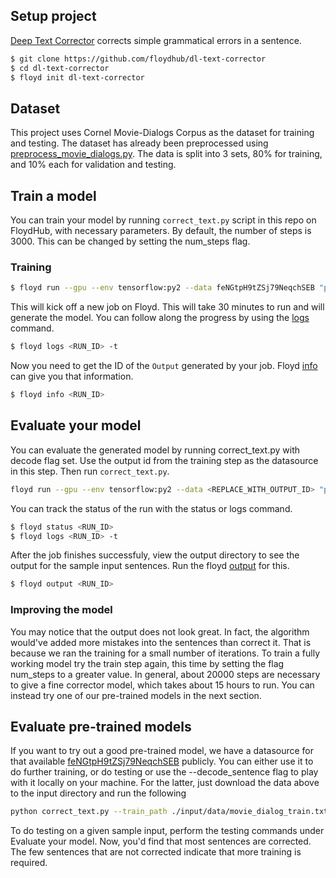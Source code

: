 ## Setup project

[Deep Text Corrector](https://github.com/floydhub/dl-text-corrector) corrects simple grammatical errors in a sentence. 

```bash
$ git clone https://github.com/floydhub/dl-text-corrector 
$ cd dl-text-corrector
$ floyd init dl-text-corrector
```

## Dataset
This project uses Cornel Movie-Dialogs Corpus as the dataset for training and testing. The dataset has already been preprocessed using [preprocess_movie_dialogs.py](https://github.com/atpaino/deep-text-corrector/blob/master/preprocessors/preprocess_movie_dialogs.py). The data is split into 3 sets, 80% for training, and 10% each for validation and testing.

## Train a model

You can train your model by running `correct_text.py` script in this repo on FloydHub, with necessary parameters. By default, the number of steps is 3000. This can be changed by setting the num_steps flag.

### Training

```bash
$ floyd run --gpu --env tensorflow:py2 --data feNGtpH9tZSj79NeqchSEB "python correct_text.py --train_path /input/data/movie_dialog_train.txt --val_path /input/data/movie_dialog_val.txt --config DefaultMovieDialogConfig --data_reader_type MovieDialogReader --output_path /output"
```

This will kick off a new job on Floyd. This will take 30 minutes to run and will generate the model. You can follow along the progress by using the [logs](../commands/logs.md) command.

```bash
$ floyd logs <RUN_ID> -t
```
Now you need to get the ID of the `Output` generated by your job. Floyd [info](../commands/info.md) can give you that information.

```bash
$ floyd info <RUN_ID>
```

## Evaluate your model

You can evaluate the generated model by running correct_text.py with decode flag set. Use the output id from the training step 
as the datasource in this step. Then run `correct_text.py`.

```bash
floyd run --gpu --env tensorflow:py2 --data <REPLACE_WITH_OUTPUT_ID> "python correct_text.py --train_path /input/data/movie_dialog_train.txt --test_path test.txt --config DefaultMovieDialogConfig --data_reader_type MovieDialogReader --input_path /input --decode"
```
You can track the status of the run with the status or logs command.

```bash
$ floyd status <RUN_ID>
$ floyd logs <RUN_ID> -t
```

After the job finishes successfuly, view the output directory to see the output for the sample input sentences. Run the floyd [output](../commands/output.md)
for this.

```bash
$ floyd output <RUN_ID>
```

### Improving the model

You may notice that the output does not look great. In fact, the algorithm would've added more mistakes into the sentences than correct it.
That is because we ran the training for a small number of iterations. To train a 
fully working model try the train step again, this time by setting the flag num_steps to a greater value. In general, about 20000 steps 
are necessary to give a fine corrector model, which takes about 15 hours to run. You can instead try one of our pre-trained models in the next section.

## Evaluate pre-trained models

If you want to try out a good pre-trained model, we have a datasource for that available [feNGtpH9tZSj79NeqchSEB](https://www.floydhub.com/viewer/data/R26whR6Pikh8N5Dx3gfF2e/) 
publicly. You can either use it to do further training, or do testing or use the --decode_sentence flag to play with it locally on your machine. For the latter, just 
download the data above to the input directory and run the following


```bash
python correct_text.py --train_path ./input/data/movie_dialog_train.txt --config DefaultMovieDialogConfig --data_reader_type MovieDialogReader --input_path ./input --decode_sentence
```

To do testing on a given sample input, perform the testing commands under Evaluate your model. Now, you'd find that most sentences are corrected. The few sentences that are not corrected indicate that more training is required.

